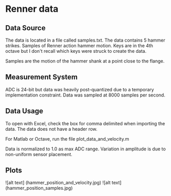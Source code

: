 # Renner data

## Data Source

The data is located in a file called samples.txt.  The data contains 5 hammer strikes.
Samples of Renner action hammer motion.  Keys are in the 4th octave but I don't recall
which keys were struck to create the data.

Samples are the motion of the hammer shank at a point close to the flange.

## Measurement System

ADC is 24-bit but data was heavily post-quantized
due to a temporary implementation constraint.
Data was sampled at 8000 samples per second.

## Data Usage

To open with Excel, check the box for comma delimited
when importing the data. The data does not have a header row.

For Matlab or Octave, run the file plot_data_and_velocity.m

Data is normalized to 1.0 as max ADC range.
Variation in amplitude is due to non-uniform sensor placement.

## Plots

![alt text] (hammer_position_and_velocity.jpg)
![alt text] (hammer_position_samples.jpg)